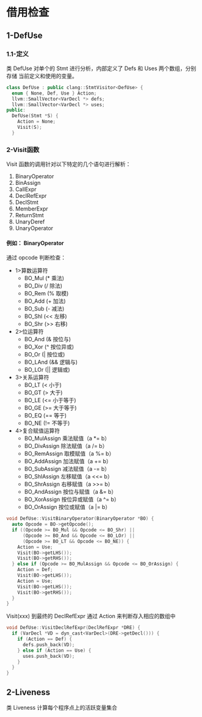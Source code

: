 # 借用检查

## 1-DefUse 
### 1.1-定义

类 DefUse 对单个的 Stmt 进行分析，内部定义了 Defs 和 Uses 两个数组，分别存储 当前定义和使用的变量。
```cpp
class DefUse : public clang::StmtVisitor<DefUse> {
  enum { None, Def, Use } Action;
  llvm::SmallVector<VarDecl *> defs;
  llvm::SmallVector<VarDecl *> uses;
public:
  DefUse(Stmt *S) {
    Action = None;
    Visit(S);
  }
```
### 2-Visit函数
Visit 函数的调用针对以下特定的几个语句进行解析：
1. BinaryOperator
2. BinAssign
3. CallExpr
4. DeclRefExpr
5. DeclStmt
6. MemberExpr
7. ReturnStmt
8. UnaryDeref
9. UnaryOperator

#### 例如： BinaryOperator


通过 opcode 判断检查：
- 1>算数运算符
  - BO_Mul (* 乘法)
  - BO_Div (/ 除法)
  - BO_Rem (% 取模)
  - BO_Add (+ 加法)
  - BO_Sub (- 减法)
  - BO_Shl (<< 左移)
  - BO_Shr (>> 右移)
- 2>位运算符
  - BO_And (& 按位与)
  - BO_Xor (^ 按位异或)
  - BO_Or (| 按位或)
  - BO_LAnd (&& 逻辑与)
  - BO_LOr (|| 逻辑或)
- 3>关系运算符
  - BO_LT (< 小于)
  - BO_GT (> 大于)
  - BO_LE (<= 小于等于)
  - BO_GE (>= 大于等于)
  - BO_EQ (== 等于)
  - BO_NE (!= 不等于) 
- 4>复合赋值运算符
  - BO_MulAssign		乘法赋值（a *= b）
  - BO_DivAssign		除法赋值（a /= b）
  - BO_RemAssign		取模赋值（a %= b）
  - BO_AddAssign		加法赋值（a += b）
  - BO_SubAssign		减法赋值（a -= b）
  - BO_ShlAssign		左移赋值（a <<= b）
  - BO_ShrAssign		右移赋值（a >>= b）
  - BO_AndAssign		按位与赋值（a &= b）
  - BO_XorAssign		按位异或赋值（a ^= b）
  - BO_OrAssign	 	按位或赋值（a |= b）
```cpp
void DefUse::VisitBinaryOperator(BinaryOperator *BO) {
  auto Opcode = BO->getOpcode();
  if ((Opcode >= BO_Mul && Opcode <= BO_Shr) ||
      (Opcode >= BO_And && Opcode <= BO_LOr) ||
      (Opcode >= BO_LT && Opcode <= BO_NE)) {
    Action = Use;
    Visit(BO->getLHS());
    Visit(BO->getRHS());
  } else if (Opcode >= BO_MulAssign && Opcode <= BO_OrAssign) {
    Action = Def;
    Visit(BO->getLHS());
    Action = Use;
    Visit(BO->getLHS());
    Visit(BO->getRHS());
  }
}
```
Visit(xxx) 到最终的 DeclRefExpr 通过 Action 来判断存入相应的数组中
```cpp
void DefUse::VisitDeclRefExpr(DeclRefExpr *DRE) {
  if (VarDecl *VD = dyn_cast<VarDecl>(DRE->getDecl())) {
    if (Action == Def) {
      defs.push_back(VD);
    } else if (Action == Use) {
      uses.push_back(VD);
    }
  }
}
```
## 2-Liveness 
类 Liveness 计算每个程序点上的活跃变量集合
